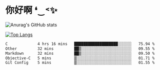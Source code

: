 # 你好啊 ❛‿˂✨

![Anurag's GitHub stats](https://github-readme-stats.vercel.app/api?username=ZombieFly&count_private=true&show_icons=true)

[![Top Langs](https://github-readme-stats.vercel.app/api/top-langs/?username=ZombieFly&layout=compact&count_private=true&hide=Ruby,makefile)](https://github.com/anuraghazra/github-readme-stats)

<!--START_SECTION:waka-->

```txt
C             4 hrs 16 mins   ███████████████████░░░░░░   75.94 %
Other         32 mins         ██▒░░░░░░░░░░░░░░░░░░░░░░   09.55 %
Markdown      32 mins         ██▒░░░░░░░░░░░░░░░░░░░░░░   09.50 %
Objective-C   5 mins          ▒░░░░░░░░░░░░░░░░░░░░░░░░   01.71 %
Git Config    5 mins          ▒░░░░░░░░░░░░░░░░░░░░░░░░   01.55 %
```

<!--END_SECTION:waka-->
